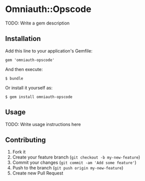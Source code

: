 # Omniauth::Opscode

TODO: Write a gem description

## Installation

Add this line to your application's Gemfile:

    gem 'omniauth-opscode'

And then execute:

    $ bundle

Or install it yourself as:

    $ gem install omniauth-opscode

## Usage

TODO: Write usage instructions here

## Contributing

1. Fork it
2. Create your feature branch (`git checkout -b my-new-feature`)
3. Commit your changes (`git commit -am 'Add some feature'`)
4. Push to the branch (`git push origin my-new-feature`)
5. Create new Pull Request
